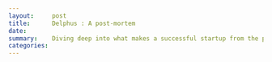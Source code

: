 ```yaml
---
layout:     post
title:      Delphus : A post-mortem
date:       
summary:    Diving deep into what makes a successful startup from the perspective of an unsucessful one. 
categories: 
---
```

